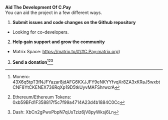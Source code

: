 **Aid The Development Of C.Pay**
<br>
You can aid the project in a few different ways.
<br>
1. **Submit issues and code changes on the Github repository**
- Looking for co-developers. 
2. **Help gain support and grow the community** 
- Matrix Space: https://matrix.to/#/#C.Pay:matrix.org)
3. **Send a donation**[^1][^2][^3]


[^1]:Monero: 43X6q5tpT3fNJFYazar8jdAFG6KXJJFY9eNKYYfvqXr8ZA3xKRaJ5wxbtCNF8YtCKENEX736RqXp19D5tkUyvMAFShrwcrA
[^2]:Ethereum/Ethereum Tokens: 0xb59BFd1F358817f5c7f99a4714A23d4b1884C0Cc
[^3]:Dash: XbCn2gPwxPbpN7qUsTziz6jV8pyWksj6Ln
